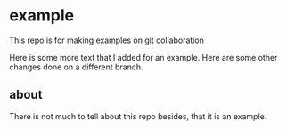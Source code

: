 # example
This repo is for making examples on git collaboration

Here is some more text that I added for an example. 
Here are some other changes done on a different branch.

## about
There is not much to tell about this repo besides, that it is an example.
